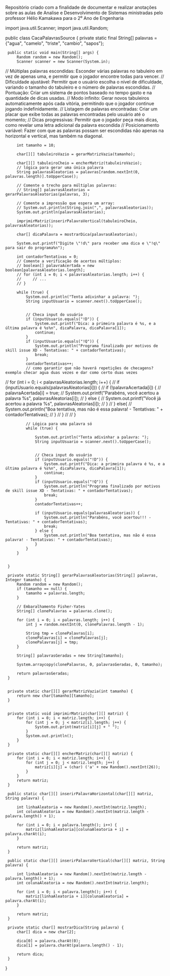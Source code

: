 Repositório criado com a finalidade de documentar e realizar anotações sobre as aulas de Analise e Desenvolvimento de Sistemas ministradas pelo professor Hélio Kamakawa para o 2⁰ Ano de Engenharia

import java.util.Scanner;
 import java.util.Random;
 
 public class CacaPalavrasSource {
     private static final String[] palavras = {"agua", "camelo", "triste", "cambio", "sapos"};
 
     public static void main(String[] args) {
         Random random = new Random();
         Scanner scanner = new Scanner(System.in);
 
 //        Múltiplas palavras escondidas: Esconder várias palavras no tabuleiro em vez de apenas uma, e permitir que o jogador encontre todas para vencer.
 //        Dificuldade ajustável: Permitir que o usuário escolha o nível de dificuldade, variando o tamanho do tabuleiro e o número de palavras escondidas.
 //        Pontuação: Criar um sistema de pontos baseado no tempo gasto e na quantidade de dicas usadas.
 //        Modo infinito: Gerar novos tabuleiros automaticamente após cada vitória, permitindo que o jogador continue jogando indefinidamente.
 //        Listagem de palavras encontradas: Criar um placar que exibe todas as palavras encontradas pelo usuário até o momento;
 //        Dicas progressivas: Permitir que o jogador peça mais dicas, como revelar uma letra adicional da palavra escondida
 //        Posicionamento variável: Fazer com que as palavras possam ser escondidas não apenas na horizontal e vertical, mas também na diagonal.
 
 
         int tamanho = 10;
 
         char[][] tabuleiroVazio = gerarMatrizVazia(tamanho);
 
         char[][] tabuleiroCheio = encherMatriz(tabuleiroVazio);
         // lógica para gerar uma única palavra
         String palavrasAleatorias = palavras[random.nextInt(0, palavras.length)].toUpperCase();
 
         // Comente o trecho para múltiplas palavras:
         // String[] palavrasAleatorias = gerarPalavrasAleatorias(palavras, 3);
 
         // Comente a impressão que espera um array:
         // System.out.println(String.join(",", palavrasAleatorias));
         System.out.println(palavrasAleatorias);
 
         imprimirMatriz(inserirPalavraVertical(tabuleiroCheio, palavrasAleatorias));
 
         char[] dicaPalavra = mostrarDica(palavrasAleatorias);
 
         System.out.printf("Digite \"!d\" para receber uma dica e \"!q\" para sair do programa%n");
 
         int contadorTentativas = 0;
         // Comente a verificação de acertos múltiplos:
         // boolean[] palavraAcertada = new boolean[palavrasAleatorias.length];
         // for (int i = 0; i < palavrasAleatorias.length; i++) {
         //     // ...
         // }
 
         while (true) {
             System.out.println("Tenta adivinhar a palavra: ");
             String inputUsuario = scanner.next().toUpperCase();
 
 
             // Checa input do usuário
             if (inputUsuario.equals("!D")) {
                 System.out.printf("Dica: a primeira palavra é %s, e a última palavra é %s%n", dicaPalavra, dicaPalavra[1]);
                 continue;
             }
             if (inputUsuario.equals("!Q")) {
                 System.out.println("Programa finalizado por motivos de skill issue XD - Tentativas: " + contadorTentativas);
                 break;
             }
             contadorTentativas++;
             // como garantir que não haverá repetições de checagens? exemplo checar agua duas vezes e dar como certo duas vezes
 //            for (int i = 0; i < palavrasAleatorias.length; i++) {
 //                if (inputUsuario.equals(palavrasAleatorias[i])) {
 //                    if (!palavraAcertada[i]) {
 //                        palavraAcertada[i] = true;
 //                        System.out.printf("Parabéns, você acertou a palavra %s", palavrasAleatorias[i]);
 //                    } else {
 //                        System.out.printf("Você já acertou a palavra %s", palavrasAleatorias[i]);
 //                    }
 //                } else{
 //                        System.out.println("Boa tentativa, mas não é essa palavra! - Tentativas: " + contadorTentativas);
 //                    }
 //                }
 //
 //            }
 
 
             // Lógica para uma palavra só
             while (true) {
 
                 System.out.println("Tenta adivinhar a palavra: ");
                 String inputUsuario = scanner.next().toUpperCase();
 
 
                 // Checa input do usuário
                 if (inputUsuario.equals("!D")) {
                     System.out.printf("Dica: a primeira palavra é %s, e a última palavra é %s%n", dicaPalavra, dicaPalavra[1]);
                     continue;
                 }
                 if (inputUsuario.equals("!Q")) {
                     System.out.println("Programa finalizado por motivos de skill issue XD - Tentativas: " + contadorTentativas);
                     break;
                 }
                 contadorTentativas++;
 
                 if (inputUsuario.equals(palavrasAleatorias)) {
                     System.out.println("Parabéns, você acertou!!! - Tentativas: " + contadorTentativas);
                     break;
                 } else {
                     System.out.println("Boa tentativa, mas não é essa palavra! - Tentativas: " + contadorTentativas);
                 }
             }
         }
 
 
     }
 
     private static String[] gerarPalavrasAleatorias(String[] palavras, Integer tamanho) {
         Random random = new Random();
         if (tamanho == null) {
             tamanho = palavras.length;
         }
 
         // Embaralhamento Fisher-Yates
         String[] clonePalavras = palavras.clone();
 
         for (int i = 0; i < palavras.length; i++) {
             int j = random.nextInt(0, clonePalavras.length - 1);
 
             String tmp = clonePalavras[i];
             clonePalavras[i] = clonePalavras[j];
             clonePalavras[j] = tmp;
         }
 
         String[] palavrasGeradas = new String[tamanho];
 
         System.arraycopy(clonePalavras, 0, palavrasGeradas, 0, tamanho);
 
         return palavrasGeradas;
     }
 
 
     private static char[][] gerarMatrizVazia(int tamanho) {
         return new char[tamanho][tamanho];
     }
 
 
     private static void imprimirMatriz(char[][] matriz) {
         for (int i = 0; i < matriz.length; i++) {
             for (int j = 0; j < matriz[i].length; j++) {
                 System.out.print(matriz[i][j] + " ");
             }
             System.out.println();
         }
     }
 
     private static char[][] encherMatriz(char[][] matriz) {
         for (int i = 0; i < matriz.length; i++) {
             for (int j = 0; j < matriz.length; j++) {
                 matriz[i][j] = (char) ('a' + new Random().nextInt(26));
             }
         }
         return matriz;
     }
 
     public static char[][] inserirPalavraHorizontal(char[][] matriz, String palavra) {
 
         int linhaAleatoria = new Random().nextInt(matriz.length);
         int colunaAleatoria = new Random().nextInt(matriz.length - palavra.length() + 1);
 
         for (int i = 0; i < palavra.length(); i++) {
             matriz[linhaAleatoria][colunaAleatoria + i] = palavra.charAt(i);
         }
 
         return matriz;
     }
 
     public static char[][] inserirPalavraVertical(char[][] matriz, String palavra) {
 
         int linhaAleatoria = new Random().nextInt(matriz.length - palavra.length() + 1);
         int colunaAleatoria = new Random().nextInt(matriz.length);
 
         for (int i = 0; i < palavra.length(); i++) {
             matriz[linhaAleatoria + i][colunaAleatoria] = palavra.charAt(i);
         }
 
         return matriz;
     }
 
     private static char[] mostrarDica(String palavra) {
         char[] dica = new char[2];
 
         dica[0] = palavra.charAt(0);
         dica[1] = palavra.charAt(palavra.length() - 1);
 
         return dica;
     }
 }
